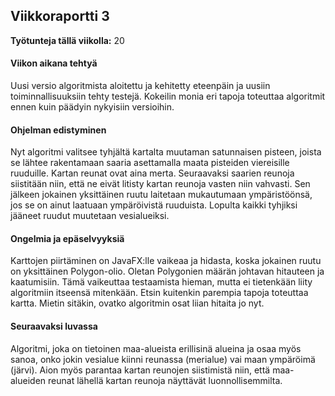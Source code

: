 ## Viikkoraportti 3

**Työtunteja tällä viikolla:** 20

#### Viikon aikana tehtyä

Uusi versio algoritmista aloitettu ja kehitetty eteenpäin ja uusiin toiminnallisuuksiin tehty testejä. Kokeilin monia eri tapoja toteuttaa algoritmit ennen kuin päädyin nykyisiin versioihin. 

#### Ohjelman edistyminen

Nyt algoritmi valitsee tyhjältä kartalta muutaman satunnaisen pisteen, joista se lähtee rakentamaan saaria asettamalla maata pisteiden viereisille ruuduille. Kartan reunat ovat aina merta. Seuraavaksi saarien reunoja siistitään niin, että ne eivät litisty kartan reunoja vasten niin vahvasti. Sen jälkeen jokainen yksittäinen ruutu laitetaan mukautumaan ympäristöönsä, jos se on ainut laatuaan ympäröivistä ruuduista. Lopulta kaikki tyhjiksi jääneet ruudut muutetaan vesialueiksi.

#### Ongelmia ja epäselvyyksiä

Karttojen piirtäminen on JavaFX:lle vaikeaa ja hidasta, koska jokainen ruutu on yksittäinen Polygon-olio. Oletan Polygonien määrän johtavan hitauteen ja kaatumisiin. Tämä vaikeuttaa testaamista hieman, mutta ei tietenkään liity algoritmiin itseensä mitenkään. Etsin kuitenkin parempia tapoja toteuttaa kartta. Mietin sitäkin, ovatko algoritmin osat liian hitaita jo nyt.

#### Seuraavaksi luvassa

Algoritmi, joka on tietoinen maa-alueista erillisinä alueina ja osaa myös sanoa, onko jokin vesialue kiinni reunassa (merialue) vai maan ympäröimä (järvi). Aion myös parantaa kartan reunojen siistimistä niin, että maa-alueiden reunat lähellä kartan reunoja näyttävät luonnollisemmilta. 